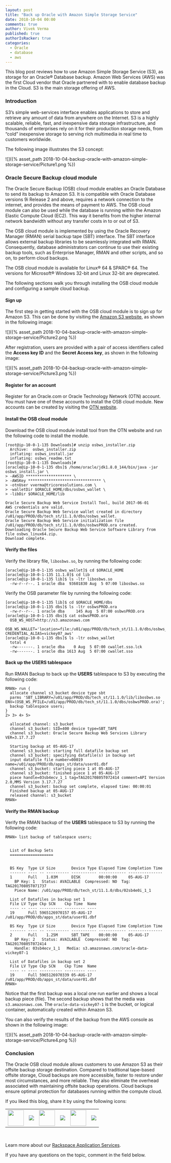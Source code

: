 ```yaml
---
layout: post
title: "Back up Oracle with Amazon Simple Storage Service"
date: 2018-10-04 00:00
comments: true
author: Vivek Verma
published: true
authorIsRacker: true
categories:
  - Oracle
  - database
  - aws
---
```


This blog post reviews how to use Amazon Simple Storage Service (S3), as storage
for an Oracle&reg; Database backup. Amazon Web Services (AWS) was the first Cloud
vendor that Oracle partnered with to enable database backup in the Cloud. S3 is
the main storage offering of AWS.


<!-- more -->

### Introduction

S3’s simple web-services interface enables applications to store and retrieve
any amount of data from anywhere on the Internet. S3 is a highly scalable,
reliable, fast, and inexpensive data storage infrastructure, and thousands of
enterprises rely on it for their production storage needs, from “cold”
inexpensive storage to serving rich multimedia in real time to customers
worldwide.

The following image illustrates the S3 concept:

![]({% asset_path 2018-10-04-backup-oracle-with-amazon-simple-storage-service/Picture1.png %})


### Oracle Secure Backup cloud module

The Oracle Secure Backup (OSB) cloud module enables an Oracle Database to send
its backup to Amazon S3. It is compatible with Oracle Database versions 9i
Release 2 and above, requires a network connection to the internet, and
provides the means of payment to AWS. The OSB cloud module can also be used
while the database is running within the Amazon Elastic Compute Cloud (EC2).
This way it benefits from the higher internal network bandwidth without any
transfer costs in to or out of S3.

The OSB cloud module is implemented by using the Oracle Recovery Manager (RMAN)
serial backup tape (SBT) interface. The SBT interface allows external backup
libraries to be seamlessly integrated with RMAN. Consequently, database
administrators can continue to use their existing backup tools, such as Enterprise
Manager, RMAN and other scripts, and so on, to perform cloud backups.

The OSB cloud module is available for Linux&reg; 64 & SPARC&reg; 64. The
versions for Microsoft&reg; Windows 32-bit and Linux 32-bit are deprecated.

The following sections walk you through installing the OSB cloud module and
configuring a sample cloud backup.

#### Sign up

The first step in getting started with the OSB cloud module is to sign up for
Amazon S3. This can be done by visiting the [Amazon S3 website](http://aws.amazon.com/s3 ),
as shown in the following image:

![]({% asset_path 2018-10-04-backup-oracle-with-amazon-simple-storage-service/Picture2.png %})

After registration, users are provided with a pair of access identifiers called
the **Access key ID** and the **Secret Access key**, as shown in the following
image:

![]({% asset_path 2018-10-04-backup-oracle-with-amazon-simple-storage-service/Picture3.png %})

#### Register for an account

Register for an Oracle.com or Oracle Technology Network (OTN) account. You must
have one of these accounts to install the OSB cloud module. New accounts can be
created by visiting the [OTN website](http://otn.oracle.com).

#### Install the OSB cloud module

Download the OSB cloud module install tool from the OTN website and run the
following code to install the module.

    [root@ip-10-0-1-135 Downloads]# unzip osbws_installer.zip
      Archive:  osbws_installer.zip
      inflating: osbws_install.jar
      inflating: osbws_readme.txt
    [root@ip-10-0-1-135 Downloads]#
    [oracle@ip-10-0-1-135 dbs]$ /home/oracle/jdk1.8.0_144/bin/java -jar osbws_install.jar \
    > -AWSID ******************** \
    > -AWSKey ******************************** \
    > -otnUser vverma@tricoresolutions.com \
    > -walletDir $ORACLE_HOME/dbs/osbws_wallet \
    > -libDir $ORACLE_HOME/lib

    Oracle Secure Backup Web Service Install Tool, build 2017-06-01
    AWS credentials are valid.
    Oracle Secure Backup Web Service wallet created in directory /u01/app/PROD/db/tech_st/11.1.0/dbs/osbws_wallet.
    Oracle Secure Backup Web Service initialization file /u01/app/PROD/db/tech_st/11.1.0/dbs/osbwsPROD.ora created.
    Downloading Oracle Secure Backup Web Service Software Library from file osbws_linux64.zip.
    Download complete.

#### Verify the files

Verify the library file, `libosbws.so`, by running the following code:

    [oracle@ip-10-0-1-135 osbws_wallet]$ cd $ORACLE_HOME
    [oracle@ip-10-0-1-135 11.1.0]$ cd lib
    [oracle@ip-10-0-1-135 lib]$ ls -ltr libosbws.so
      -rw-r--r--. 1 oracle dba  93601830 Aug  5 07:00 libosbws.so


Verify the OSB parameter file by running the following code:

    [oracle@ip-10-0-1-135 lib]$ cd $ORACLE_HOME/dbs
    [oracle@ip-10-0-1-135 dbs]$ ls -ltr osbwsPROD.ora
      -rw-r--r--. 1 oracle dba     145 Aug  5 07:00 osbwsPROD.ora
    [oracle@ip-10-0-1-135 dbs]$ cat osbwsPROD.ora
      OSB_WS_HOST=http://s3.amazonaws.com
      OSB_WS_WALLET='location=file:/u01/app/PROD/db/tech_st/11.1.0/dbs/osbws_wallet CREDENTIAL_ALIAS=vickey07_aws'
    [oracle@ip-10-0-1-135 dbs]$ ls -ltr osbws_wallet
      total 4
      -rw-------. 1 oracle dba    0 Aug  5 07:00 cwallet.sso.lck
      -rw-------. 1 oracle dba 1613 Aug  5 07:00 cwallet.sso

#### Back up the USERS tablespace

Run RMAN Backup to back up the **USERS** tablespace to S3 by executing the
following code:

    RMAN> run {
      allocate channel s3_bucket device type sbt
      parms 'SBT_LIBRARY=/u01/app/PROD/db/tech_st/11.1.0/lib/libosbws.so ENV=(OSB_WS_PFILE=/u01/app/PROD/db/tech_st/11.1.0/dbs/osbwsPROD.ora)';
      backup tablespace users;
    }
    2> 3> 4> 5>

      allocated channel: s3_bucket
      channel s3_bucket: SID=400 device type=SBT_TAPE
      channel s3_bucket: Oracle Secure Backup Web Services Library VER=3.17.7.27

      Starting backup at 05-AUG-17
      channel s3_bucket: starting full datafile backup set
      channel s3_bucket: specifying datafile(s) in backup set
      input datafile file number=00019 name=/u01/app/PROD/db/apps_st/data/user01.dbf
      channel s3_bucket: starting piece 1 at 05-AUG-17
      channel s3_bucket: finished piece 1 at 05-AUG-17
      piece handle=03sb4ecv_1_1 tag=TAG20170805T072414 comment=API Version 2.0,MMS Version 3.17.7.27
      channel s3_bucket: backup set complete, elapsed time: 00:00:01
      Finished backup at 05-AUG-17
      released channel: s3_bucket
    RMAN>

#### Verify the RMAN backup

Verify the RMAN backup of the **USERS** tablespace to S3 by running the
following code:

    RMAN> list backup of tablespace users;


      List of Backup Sets
      ===================


      BS Key  Type LV Size       Device Type Elapsed Time Completion Time
      ------- ---- -- ---------- ----------- ------------ ---------------
      1       Full    1.03M      DISK        00:00:00     05-AUG-17
        BP Key: 1   Status: AVAILABLE  Compressed: NO  Tag: TAG20170805T071737
        Piece Name: /u01/app/PROD/db/tech_st/11.1.0/dbs/02sb4e0i_1_1

      List of Datafiles in backup set 1
      File LV Type Ckp SCN    Ckp Time  Name
      ---- -- ---- ---------- --------- ----
      19      Full 5965126970157 05-AUG-17 /u01/app/PROD/db/apps_st/data/user01.dbf

      BS Key  Type LV Size       Device Type Elapsed Time Completion Time
      ------- ---- -- ---------- ----------- ------------ ---------------
      2       Full    1.25M      SBT_TAPE    00:00:00     05-AUG-17
        BP Key: 2   Status: AVAILABLE  Compressed: NO  Tag: TAG20170805T072414
        Handle: 03sb4ecv_1_1   Media: s3.amazonaws.com/oracle-data-vickey07-1

      List of Datafiles in backup set 2
      File LV Type Ckp SCN    Ckp Time  Name
      ---- -- ---- ---------- --------- ----
      19      Full 5965126970339 05-AUG-17 /u01/app/PROD/db/apps_st/data/user01.dbf
    RMAN>


Notice that the first backup was a local one run earlier and shows a local
backup piece (file). The second backup shows that the media was `s3.amazonaws.com`.
The `oracle-data-vickey07-1` is the bucket, or logical container, automatically
created within Amazon S3.

You can also verify the results of the backup from the AWS console as shown in
the following image:

![]({% asset_path 2018-10-04-backup-oracle-with-amazon-simple-storage-service/Picture4.png %})

### Conclusion

The Oracle OSB cloud module allows customers to use Amazon S3 as their offsite
backup storage destination. Compared to traditional tape-based offsite storage,
Cloud backups are more accessible, faster to restore under most circumstances,
and more reliable. They also eliminate the overhead associated with maintaining
offsite backup operations. Cloud backups ensure optimal protection for databases
running within the compute cloud.

<table>
  <tr>If you liked this blog, share it by using the following icons:</tr>
  <tr>
   <td>
       <img src="{% asset_path line-tile.png %}" width=50 >
    </td>
    <td>
      <a href="https://twitter.com/home?status=https%3A//developer.rackspace.com/blog/applications-monitoring-creating-a-smoother-financial-close/">
        <img src="{% asset_path shareT.png %}">
      </a>
    </td>
    <td>
       <img src="{% asset_path line-tile.png %}" width=50 >
    </td>
    <td>
      <a href="https://www.facebook.com/sharer/sharer.php?u=https%3A//developer.rackspace.com/blog/applications-monitoring-creating-a-smoother-financial-close/">
        <img src="{% asset_path shareFB.png %}">
      </a>
    </td>
    <td>
       <img src="{% asset_path line-tile.png %}" width=50 >
    </td>
    <td>
      <a href="https://www.linkedin.com/shareArticle?mini=true&url=https%3A//developer.rackspace.com/blog/applications-monitoring-creating-a-smoother-financial-close&summary=&source=">
        <img src="{% asset_path shareL.png %}">
      </a>
    </td>
  </tr>
</table>

</br>

Learn more about our [Rackspace Application Services](https://www.rackspace.com/application-management).

If you have any questions on the topic, comment in the field below.

